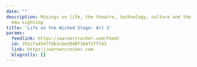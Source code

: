 ```yaml
---
date: ""
description: Musings on life, the theatre, technology, culture and the occasional
  emu sighting
title: 'Life on the Wicked Stage: Act 3'
params:
  feedlink: https://warnercrocker.com/feed/
  id: 291cfad347fdb3cbe50d0f3b9f1fff43
  link: https://warnercrocker.com
  blogrolls: []
---
```

